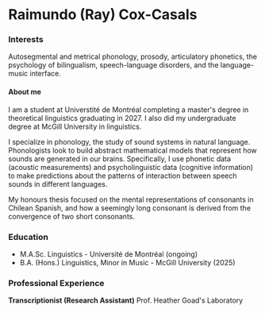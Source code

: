 # Raimundo (Ray) Cox-Casals

### Interests
Autosegmental and metrical phonology, prosody, articulatory phonetics, the psychology of bilingualism, speech-language disorders, and the language-music interface.

#### About me
I am a student at Universtité de Montréal completing a master's degree in theoretical linguistics graduating in 2027. I also did my undergraduate degree at McGill University in linguistics.

I specialize in phonology, the study of sound systems in natural language. Phonologists look to build abstract mathematical models that represent how sounds are generated in our brains. Specifically, I use phonetic data (acoustic measurements) and psycholinguistic data (cognitive information) to make predictions about the patterns of interaction between speech sounds in different languages.

My honours thesis focused on the mental representations of consonants in Chilean Spanish, and how a seemingly long consonant is derived from the convergence of two short consonants.

### Education
- M.A.Sc. Linguistics - Université de Montréal (ongoing)
- B.A. (Hons.) Linguistics, Minor in Music - McGill University (2025)

### Professional Experience
**Transcriptionist (Research Assistant)**
Prof. Heather Goad's Laboratory
